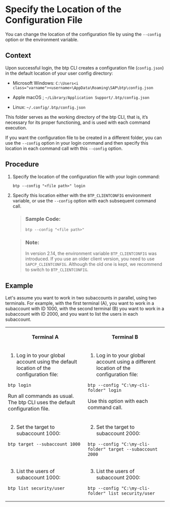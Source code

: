<!-- loioe57288d7f2aa4e59a8f70b08b82a933d -->

# Specify the Location of the Configuration File

You can change the location of the configuration file by using the `--config` option or the environment variable.



## Context

Upon successful login, the btp CLI creates a configuration file \(`config.json`\) in the default location of your user config directory:

-   Microsoft Windows: <code>C:\Users\<i class="varname">&lt;username&gt;</i>\AppData\Roaming\SAP\btp\config.json</code>

-   Apple macOS ; `~/Library/Application Support/.btp/config.json`

-   Linux: `~/.config/.btp/config.json`


This folder serves as the working directory of the btp CLI, that is, it’s necessary for its proper functioning, and is used with each command execution.

If you want the configuration file to be created in a different folder, you can use the `--config` option in your login command and then specify this location in each command call with this `--config` option.



## Procedure

1.  Specify the location of the configuration file with your login command:

    ```
    btp --config "<file path>" login
    ```

2.  Specify this location either with the `BTP_CLIENTCONFIG` environment variable, or use the `--config` option with each subsequent command call.

    > ### Sample Code:  
    > ```
    > btp --config "<file path>"
    > ```

    > ### Note:  
    > In version 2.14, the environment variable `BTP_CLIENTCONFIG` was introduced. If you use an older client version, you need to use `SAPCP_CLIENTCONFIG`. Although the old one is kept, we recommend to switch to `BTP_CLIENTCONFIG`.




## Example

Let's assume you want to work in two subaccounts in parallel, using two terminals. For example, with the first terminal \(A\), you want to work in a subaccount with ID 1000, with the second terminal \(B\) you want to work in a subaccount with ID 2000, and you want to list the users in each subaccount.


<table>
<tr>
<th valign="top">

Terminal A

</th>
<th valign="top">

Terminal B

</th>
</tr>
<tr>
<td valign="top">

1. Log in to your global account using the default location of the configuration file:

```
btp login
```

Run all commands as usual. The btp CLI uses the default configuration file.

</td>
<td valign="top">

1. Log in to your global account using a different location of the configuration file:

```
btp --config "C:\my-cli-folder" login
```

Use this option with each command call.

</td>
</tr>
<tr>
<td valign="top">

2. Set the target to subaccount 1000:

```
btp target --subaccount 1000
```



</td>
<td valign="top">

2. Set the target to subaccount 2000:

```
btp --config "C:\my-cli-folder" target --subaccount 2000
```



</td>
</tr>
<tr>
<td valign="top">

3. List the users of subaccount 1000:

```
btp list security/user
```



</td>
<td valign="top">

3. List the users of subaccount 2000:

```
btp --config "C:\my-cli-folder" list security/user
```



</td>
</tr>
</table>

